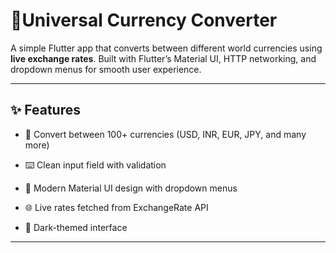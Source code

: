 # 💱Universal Currency Converter

A simple Flutter app that converts between different world currencies using **live exchange rates**.
Built with Flutter’s Material UI, HTTP networking, and dropdown menus for smooth user experience.

---

## ✨ Features

- 🔄 Convert between 100+ currencies (USD, INR, EUR, JPY, and many more)

- ⌨️ Clean input field with validation

- 📱 Modern Material UI design with dropdown menus

- 🌐 Live rates fetched from ExchangeRate API

- 🎨 Dark-themed interface

---
